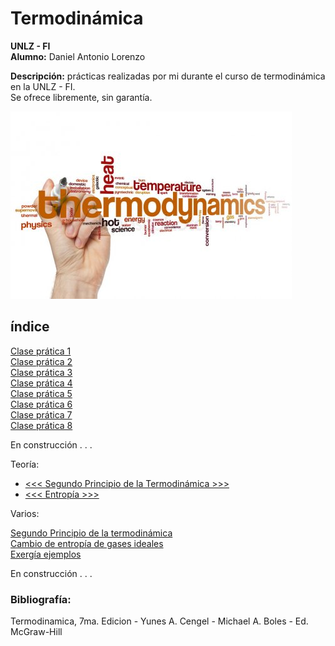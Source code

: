 # Termodinámica
__UNLZ - FI__   
__Alumno:__ Daniel Antonio Lorenzo 

__Descripción:__ prácticas realizadas por mi durante el curso de termodinámica en la UNLZ - FI.   
Se ofrece libremente, sin garantía.

![thermo01.jpg](img/thermo01.jpg)

## índice

[Clase prática 1](https://nbviewer.jupyter.org/github/daniel-lorenzo/Termodinamica/blob/master/p01.ipynb)   
[Clase prática 2](https://nbviewer.jupyter.org/github/daniel-lorenzo/Termodinamica/blob/master/p02.ipynb)   
[Clase prática 3](https://nbviewer.jupyter.org/github/daniel-lorenzo/Termodinamica/blob/master/p03.ipynb)   
[Clase prática 4](https://nbviewer.jupyter.org/github/daniel-lorenzo/Termodinamica/blob/master/p04.ipynb)   
[Clase prática 5](https://nbviewer.jupyter.org/github/daniel-lorenzo/Termodinamica/blob/master/p05.ipynb)   
[Clase prática 6](https://nbviewer.jupyter.org/github/daniel-lorenzo/Termodinamica/blob/master/p06.ipynb)   
[Clase prática 7](https://nbviewer.jupyter.org/github/daniel-lorenzo/Termodinamica/blob/master/p07.ipynb)   
[Clase prática 8](https://nbviewer.jupyter.org/github/daniel-lorenzo/Termodinamica/blob/master/p08.ipynb)

En construcción . . .

Teoría:

* [<<< Segundo Principio de la Termodinámica >>>](http://laplace.us.es/wiki/index.php/Segundo_Principio_de_la_Termodin%C3%A1mica)
* [<<< Entropía >>>](http://laplace.us.es/wiki/index.php/Entrop%C3%ADa)

Varios:

[Segundo Principio de la termodinámica](https://nbviewer.jupyter.org/github/daniel-lorenzo/Termodinamica/blob/master/2do_Principio.ipynb)    
[Cambio de entropía de gases ideales](https://nbviewer.jupyter.org/github/daniel-lorenzo/Termodinamica/blob/master/Cambio_entropia_gases.ipynb)   
[Exergía ejemplos](https://nbviewer.jupyter.org/github/daniel-lorenzo/Termodinamica/blob/master/exergia_ejemplos.ipynb)

En construcción . . .

### Bibliografía:  
Termodinamica, 7ma. Edicion - Yunes A. Cengel - Michael A. Boles - Ed. McGraw-Hill
